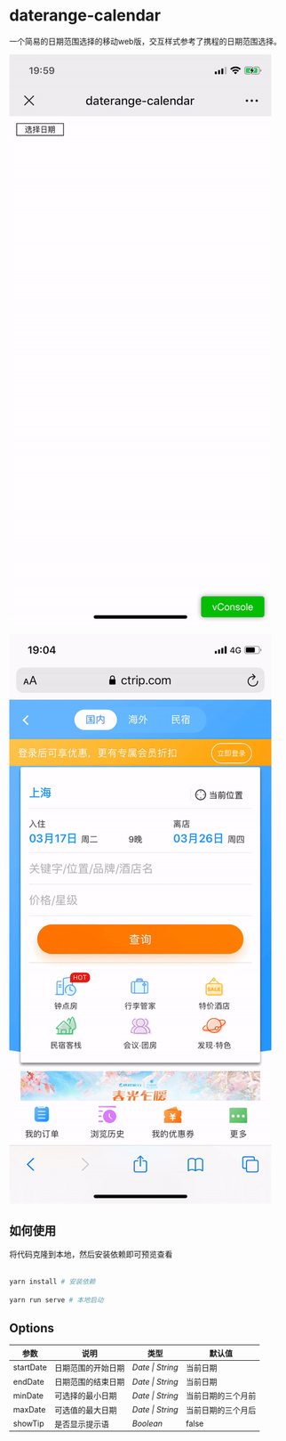 # daterange-calendar

一个简易的日期范围选择的移动web版，交互样式参考了携程的日期范围选择。

![ctrip-date-range](/src/assets/date_range.gif)

![ctrip-date-range](/src/assets/ctrip_date_range.gif)


## 如何使用

将代码克隆到本地，然后安装依赖即可预览查看

```bash

yarn install # 安装依赖

yarn run serve # 本地启动

```

## Options

| 参数 | 说明 | 类型 | 默认值 |
|------|------|------|------|
| startDate | 日期范围的开始日期 | *Date \| String* | 当前日期 |
| endDate | 日期范围的结束日期 | *Date \| String* | 当前日期 |
| minDate | 可选择的最小日期 | *Date \| String* | 当前日期的三个月前 |
| maxDate | 可选值的最大日期 | *Date \| String* | 当前日期的三个月后 |
| showTip | 是否显示提示语 | *Boolean* | false |